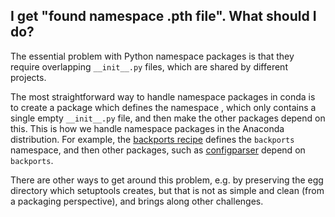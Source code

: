 I get "found namespace .pth file".  What should I do?
-----------------------------------------------------

The essential problem with Python namespace packages is that they require
overlapping `__init__.py` files, which are shared by different projects.

The most straightforward way to handle namespace packages in conda is
to create a package which defines the namespace , which only contains a
single empty `__init__.py` file, and then make the other packages depend
on this.
This is how we handle namespace packages in the Anaconda distribution.
For example, the
<a href="https://github.com/ContinuumIO/anaconda-recipes/tree/master/backports">
backports recipe</a> defines the `backports` namespace, and then other
packages, such as
<a href="https://github.com/ContinuumIO/anaconda-recipes/tree/master/configparser">
configparser</a> depend on `backports`.

There are other ways to get around this problem, e.g. by preserving the egg
directory which setuptools creates, but that is not as simple and
clean (from a packaging perspective), and brings along other challenges.

